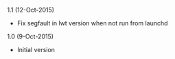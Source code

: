 1.1 (12-Oct-2015)
- Fix segfault in lwt version when not run from launchd

1.0 (9-Oct-2015)
- Initial version
